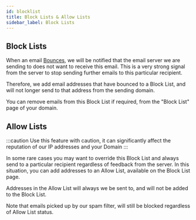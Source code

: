 ```yaml
---
id: blocklist
title: Block Lists & Allow Lists
sidebar_label: Block Lists
---
```

## Block Lists

When an email [Bounces](./lifecycle#status-reference), we will be notified that the email server we are sending to does not want to receive this email. This is a very strong signal from the server to stop sending further emails to this particular recipient. 

Therefore, we add email addresses that have bounced to a Block List, and will not longer send to that address from the sending domain.

You can remove emails from this Block List if required, from the "Block List" page of your domain.

## Allow Lists

:::caution
Use this feature with caution, it can significantly affect the reputation of our IP addresses and your Domain 
:::

In some rare cases you may want to override this Block List and always send to a particular recipient regardless of feedback from the server. In this situation, you can add addresses to an Allow List, available on the Block List page.

Addresses in the Allow List will always we be sent to, and will not be added to the Block List.

Note that emails picked up by our spam filter, will still be blocked regardless of Allow List status.
